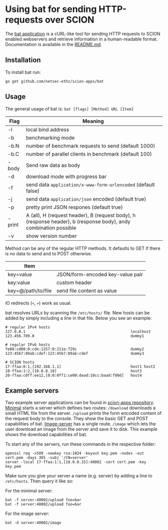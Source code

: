 
# Using bat for sending HTTP-requests over SCION

The [bat application](https://github.com/netsec-ethz/scion-apps/) is a cURL-like tool for sending HTTP requests to SCION enabled webservers and retrieve information in a human-readable format. Documentation is available in the [README.md](https://github.com/netsec-ethz/scion-apps/blob/master/bat/README.md).

## Installation

To install bat run:
```shell
go get github.com/netsec-ethz/scion-apps/bat
```

## Usage

The general usage of bat is: `bat [flags] [Method] URL [Item]`

| Flag   | Meaning                                                                                                          |
| ------ | ---------------------------------------------------------------------------------------------------------------- |
| -l     | local bind address                                                                                               |
| -b     | benchmarking mode                                                                                                |
| -b.N   | number of benchmark requests to send (default 1000)                                                              |
| -b.C   | number of parallel clients in benchmark (default 100)                                                            |
| -body  | Send raw data as body                                                                                            |
| -d     | download mode with progress bar                                                                                  |
| -f     | send data `application/x-www-form-urlencoded` (default false)                                                    |
| -j     | send data `application/json` encoded (default true)                                                              |
| -p     | pretty print JSON respones (default true)                                                                        |
| -print | A (all), H (request header), B (request body), h (response header), b (response body), andy combination possible |
| -v     | show version number                                                                                              |


Method can be any of the regular HTTP methods. It defaults to GET if there is no data to send and to POST otherwise.

| Item               |                                  |
| ------------------ | -------------------------------- |
| key=value          | JSON/form-encoded key-value pair |
| key:value          | custom header                    |
| key=@/path/to/file | send file content as value       |

IO redirects (`<`, `>`) work as usual.

bat resolves URLs by scanning the `/etc/hosts/` file. New hosts can be added by simply including a line in that file.
Below you see an example:

```
# regular IPv4 hosts
127.0.0.1                                               localhost
123.456.789.0                                           dummy1

# regular IPv6 hosts
fe80:cd00:0:cde:1257:0:211e:729c                        dummy2
123:4567:89ab:cdef:123:4567:89ab:cdef                   dummy3

# SCION hosts
17-ffaa:0:1,[192.168.1.1]                               host1 host2
18-ffaa:1:2,[10.0.8.10]	                                host3 
20-ffaa:c0ff:ee12,[0:0:0ff1:ce00:dead:10cc:baad:f00d]   host4
```

## Example servers

Two example server applications can be found in [scion-apps repository](https://github.com/netsec-ethz/scion-apps/tree/master/lib/shttp/examples).
[Minimal](https://github.com/netsec-ethz/scion-apps/tree/master/lib/shttp/examples/minimal) starts a server which defines two routes: `/download` downloads a small HTML file from the server. `/upload` prints the form encoded content of the request body to the console. They show the basic GET and POST capabilities of bat.
[Image-server](https://github.com/netsec-ethz/scion-apps/tree/master/lib/shttp/examples/image_server) has a single route, `/image` which lets the user download an image from the server and save it to disk. This example shows the download capabilities of bat.

To start any of the servers, run these commands in the respective folder:

```
openssl req -x509 -newkey rsa:1024 -keyout key.pem -nodes -out cert.pem -days 365 -subj '/CN=server'
server -local 17-ffaa:1:1,[10.0.0.15]:40002 -cert cert.pem -key key.pem
```

Make sure you give your server a name (e.g. server) by adding a line to `/etc/hosts`.
Then query it like so:


For the minimal server:
```
bat -f server:40002/upload foo=bar
bat -f server:40002/upload foo=bar
```

For the image server:
```
bat -d server:40002/image
```

